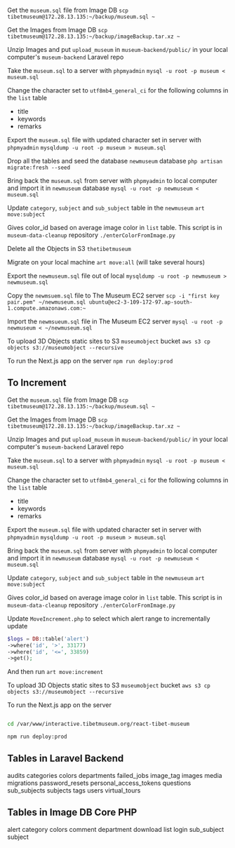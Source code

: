 Get the `museum.sql` file from Image DB
`scp tibetmuseum@172.28.13.135:~/backup/museum.sql ~`

Get the Images from Image DB
`scp tibetmuseum@172.28.13.135:~/backup/imageBackup.tar.xz ~`

Unzip Images and put `upload_museum` in `museum-backend/public/` in your local computer's `museum-backend` Laravel repo

Take the `museum.sql` to a server with `phpmyadmin`
`mysql -u root -p museum < museum.sql`

Change the character set to `utf8mb4_general_ci`  for the following columns in the `list` table
- title
- keywords
- remarks

Export the `museum.sql` file with updated character set in server with `phpmyadmin`
`mysqldump -u root -p museum > museum.sql`

Drop all the tables and seed the database `newmuseum` database
`php artisan migrate:fresh --seed`

Bring back the `museum.sql` from server with `phpmyadmin` to local computer and import it in `newmuseum` database
`mysql -u root -p newmuseum < museum.sql`

Update `category`, `subject` and `sub_subject` table in the `newmuseum`
`art move:subject`

Gives color_id based on average image color in `list` table. This script is in `museum-data-cleanup` repository
`./enterColorFromImage.py`

Delete all the Objects in S3 `thetibetmuseum`

Migrate on your local machine
`art move:all`
(will take several hours)

Export the `newmuseum.sql` file out of local 
`mysqldump -u root -p newmuseum > newmuseum.sql`

Copy the `newmsuem.sql` file to The Museum EC2 server
`scp -i "first key pair.pem" ~/newmuseum.sql ubuntu@ec2-3-109-172-97.ap-south-1.compute.amazonaws.com:~`

Import the `newmsueum.sql` file in The Museum EC2 server
`mysql -u root -p newmuseum < ~/newmuseum.sql`

To upload 3D Objects static sites to S3 `museumobject` bucket
`aws s3 cp objects s3://museumobject --recursive`

To run the Next.js app on the server
`npm run deploy:prod`

## To Increment
Get the `museum.sql` file from Image DB
`scp tibetmuseum@172.28.13.135:~/backup/museum.sql ~`

Get the Images from Image DB
`scp tibetmuseum@172.28.13.135:~/backup/imageBackup.tar.xz ~`

Unzip Images and put `upload_museum` in `museum-backend/public/` in your local computer's `museum-backend` Laravel repo

Take the `museum.sql` to a server with `phpmyadmin`
`mysql -u root -p museum < museum.sql`

Change the character set to `utf8mb4_general_ci`  for the following columns in the `list` table
- title
- keywords
- remarks

Export the `museum.sql` file with updated character set in server with `phpmyadmin`
`mysqldump -u root -p museum > museum.sql`

Bring back the `museum.sql` from server with `phpmyadmin` to local computer and import it in `newmuseum` database
`mysql -u root -p newmuseum < museum.sql`

Update `category`, `subject` and `sub_subject` table in the `newmuseum`
`art move:subject`

Gives color_id based on average image color in `list` table. This script is in `museum-data-cleanup` repository
`./enterColorFromImage.py`

Update `MoveIncrement.php` to select which alert range to incrementally update
```php
$logs = DB::table('alert')
->where('id', '>', 33177)
->where('id', '<=', 33859)
->get();
```
And then run
`art move:increment`

To upload 3D Objects static sites to S3 `museumobject` bucket
`aws s3 cp objects s3://museumobject --recursive`

To run the Next.js app on the server
```bash

cd /var/www/interactive.tibetmuseum.org/react-tibet-museum

npm run deploy:prod

```


## Tables in Laravel Backend
audits
categories
colors
departments
failed_jobs
image_tag
images
media
migrations
password_resets
personal_access_tokens
questions
sub_subjects
subjects
tags
users
virtual_tours

## Tables in Image DB Core PHP
alert
category
colors
comment
department
download
list
login
sub_subject
subject
